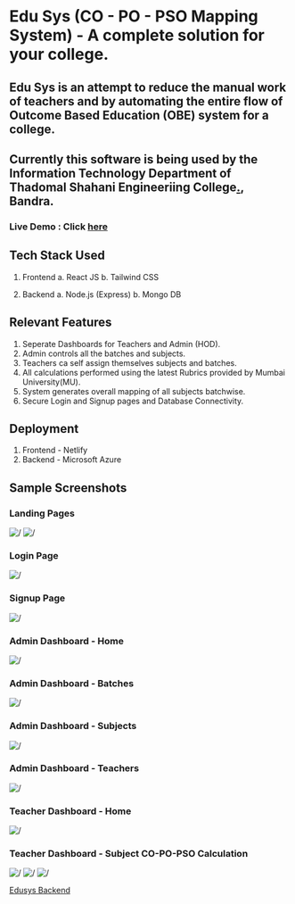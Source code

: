# Edu Sys (CO - PO - PSO Mapping System) - A complete solution for your college.

## Edu Sys is an attempt to reduce the manual work of teachers and by automating the entire flow of Outcome Based Education (OBE) system for a college.

## Currently this software is being used by the Information Technology Department of Thadomal Shahani Engineeriing College[.](https://tsec.edu/), Bandra.


### Live Demo : Click [here](https://edusys-tsec.netlify.app/)

## Tech Stack Used

1. Frontend
    a. React JS
    b. Tailwind CSS

2. Backend
    a. Node.js (Express)
    b. Mongo DB


## Relevant Features

1. Seperate Dashboards for Teachers and Admin (HOD).
2. Admin controls all the batches and subjects.
3. Teachers ca self assign themselves subjects and batches.
4. All calculations performed using the latest Rubrics provided by Mumbai University(MU).
5. System generates overall mapping of all subjects batchwise.
6. Secure Login and Signup pages and Database Connectivity.

## Deployment

1. Frontend - Netlify
2. Backend - Microsoft Azure

## Sample Screenshots

### Landing Pages
<img src="./Edusys/Landing Page.png" alt="/">
<img src="./Edusys/Landing Page(2).png" alt="/">

### Login Page
<img src="./Edusys/Login Page.png" alt="/">

### Signup Page
<img src="./Edusys/Signup Page.png" alt="/">

### Admin Dashboard - Home
<img src="./Edusys/Admin Dashboard.png" alt="/">

### Admin Dashboard - Batches
<img src="./Edusys/Batches.png" alt="/">

### Admin Dashboard - Subjects
<img src="./Edusys/Subjects.png" alt="/">

### Admin Dashboard - Teachers
<img src="./Edusys/Teachers.png" alt="/">

### Teacher Dashboard - Home
<img src="./Edusys/Teacher Dashboard.png" alt="/">

### Teacher Dashboard - Subject CO-PO-PSO Calculation
<img src="./Edusys/Calculation Page(1).png" alt="/">
<img src="./Edusys/Calculation Page.png" alt="/">
<img src="./Edusys/Calculation Page(2).png" alt="/">




[Edusys Backend](https://github.com/Archit1706/EduSys-Backend)

